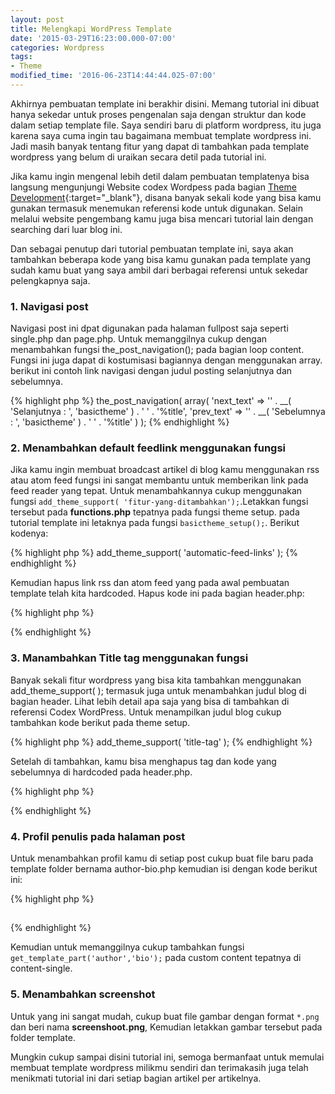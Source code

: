 ```yaml
---
layout: post
title: Melengkapi WordPress Template
date: '2015-03-29T16:23:00.000-07:00'
categories: Wordpress
tags:
- Theme
modified_time: '2016-06-23T14:44:44.025-07:00'
---
```

Akhirnya pembuatan template ini berakhir disini. Memang tutorial ini dibuat hanya sekedar untuk proses pengenalan saja dengan struktur dan kode dalam setiap template file. Saya sendiri baru di platform wordpress, itu juga karena saya cuma ingin tau bagaimana membuat template wordpress ini. Jadi masih banyak tentang fitur yang dapat di tambahkan pada template wordpress yang belum di uraikan secara detil pada tutorial ini.

Jika kamu ingin mengenal lebih detil dalam pembuatan templatenya bisa langsung mengunjungi Website codex Wordpess pada bagian [Theme Development](http://codex.wordpress.org/Theme_Development){:target="_blank"}, disana banyak sekali kode yang bisa kamu gunakan termasuk menemukan referensi kode untuk digunakan. Selain melalui website pengembang kamu juga bisa mencari tutorial lain dengan searching dari luar blog ini.

Dan sebagai penutup dari tutorial pembuatan template ini, saya akan tambahkan beberapa kode yang bisa kamu gunakan pada template yang sudah kamu buat yang saya ambil dari berbagai referensi untuk sekedar pelengkapnya saja.

### 1. Navigasi post
Navigasi post ini dpat digunakan pada halaman fullpost saja seperti single.php dan page.php. Untuk memanggilnya cukup dengan menambahkan fungsi the_post_navigation(); pada bagian loop content. Fungsi ini juga dapat di kostumisasi bagiannya dengan menggunakan array. berikut ini contoh link navigasi dengan judul posting selanjutnya dan sebelumnya.

{% highlight php %}
the_post_navigation( array(
  'next_text' => '<span class="meta-nav" aria-hidden="true">' . __( 'Selanjutnya : ', 'basictheme' ) . '</span> ' . '<span class="post-title">%title</span>',
  'prev_text' => '<span class="meta-nav" aria-hidden="true">' . __( 'Sebelumnya : ', 'basictheme' ) . '</span> ' . '<span class="post-title">%title</span>'
) );
{% endhighlight %}

### 2. Menambahkan default feedlink menggunakan fungsi
Jika kamu ingin membuat broadcast artikel di blog kamu menggunakan rss atau atom feed fungsi ini sangat membantu untuk memberikan link pada feed reader yang tepat. Untuk menambahkannya cukup menggunakan fungsi `add_theme_support( 'fitur-yang-ditambahkan');`.Letakkan fungsi tersebut pada **functions.php** tepatnya pada fungsi theme setup. pada tutorial template ini letaknya pada fungsi `basictheme_setup();`. Berikut kodenya:

{% highlight php %}
add_theme_support( 'automatic-feed-links' );
{% endhighlight %}

Kemudian hapus link rss dan atom feed yang pada awal pembuatan template telah kita hardcoded. Hapus kode ini pada bagian header.php:

{% highlight php %}
<link rel="alternate" type="application/rss+xml" title="RSS Feed" href="<?php bloginfo('rss2_url'); ?>" />
<link rel="alternate" type="application/atom+xml" title="Atom Feed" href="<?php bloginfo('atom_url'); ?>" />
{% endhighlight %}

### 3. Manambahkan Title tag menggunakan fungsi
Banyak sekali fitur wordpress yang bisa kita tambahkan menggunakan add_theme_support( ); termasuk juga untuk menambahkan judul blog di bagian header. Lihat lebih detail apa saja yang bisa di tambahkan di referensi Codex WordPress. Untuk menampilkan judul blog cukup tambahkan kode berikut pada theme setup.

{% highlight php %}
add_theme_support( 'title-tag' );
{% endhighlight %}

Setelah di tambahkan, kamu bisa menghapus tag dan kode yang sebelumnya di hardcoded pada header.php.

{% highlight php %}
<title> <?php bloginfo('name'); ?><?php wp_title(); ?></title>
{% endhighlight %}

### 4. Profil penulis pada halaman post
Untuk menambahkan profil kamu di setiap post cukup buat file baru pada template folder bernama author-bio.php kemudian isi dengan kode berikut ini:

{% highlight php %}
<div class="author-info">
  <h2 class="author-heading"><?php _e( 'Published by', 'twentyfifteen' ); ?></h2>
  <div class="author-avatar">
    <?php //ukuran foto
    $author_bio_avatar_size = apply_filters( 'twentyfifteen_author_bio_avatar_size', 56 );
    echo get_avatar( get_the_author_meta( 'user_email' ), $author_bio_avatar_size ); ?>
  </div>
  <!-- .author-avatar -->
  <div class="author-description">
    <h3 class="author-title"><?php echo get_the_author(); ?></h3>
    <p class="author-bio">
      <?php the_author_meta( 'description' ); ?>
      <a class="author-link" rel="author"
      href="<?php echo esc_url( get_author_posts_url( get_the_author_meta( 'ID' ) ) ); ?>">
        <?php printf( __( 'Lihat Semua artikel oleh%s', 'basictheme' ), get_the_author() ); ?>
      </a>
    </p>
    <!-- .author-bio -->
  </div>
  <!-- .author-description -->
 </div>
<!-- .author-info -->
{% endhighlight %}

Kemudian untuk memanggilnya cukup tambahkan fungsi `get_template_part('author','bio');` pada custom content tepatnya di content-single.

### 5. Menambahkan screenshot
Untuk yang ini sangat mudah, cukup buat file gambar dengan format `*.png` dan beri nama **screenshoot.png**, Kemudian letakkan gambar tersebut pada folder template.

Mungkin cukup sampai disini tutorial ini, semoga bermanfaat untuk memulai membuat template wordpress milikmu sendiri dan terimakasih juga telah menikmati tutorial ini dari setiap bagian artikel per artikelnya.
